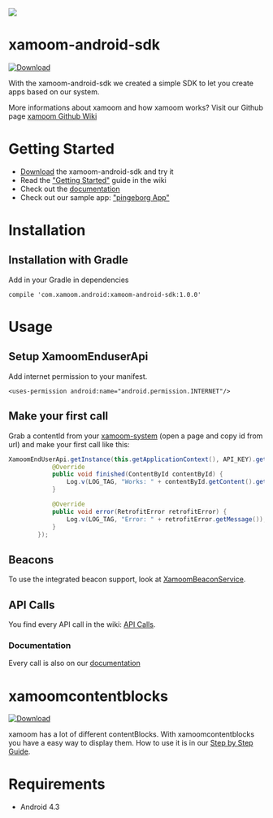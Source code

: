 ![](https://xamoom.com/wp-inhalte/uploads/2015/02/logo-black-claim1.png)

# xamoom-android-sdk
[ ![Download](https://api.bintray.com/packages/xamoom/maven/xamoom-android-sdk/images/download.svg) ](https://bintray.com/xamoom/maven/xamoom-android-sdk/_latestVersion)

With the xamoom-android-sdk we created a simple SDK to let you create apps based on our system.

More informations about xamoom and how xamoom works? Visit our Github page [xamoom Github Wiki](https://github.com/xamoom/xamoom.github.io/wiki)

# Getting Started

* [Download](/xamoom/xamoom-android-sdk/archive/master.zip) the xamoom-android-sdk and try it
* Read the ["Getting Started"](https://github.com/xamoom/xamoom-android-sdk/wiki#getting-started) guide in the wiki
* Check out the [documentation](http://xamoom.github.io/xamoom-android-sdk/docs/com/xamoom/android/XamoomEndUserApi.html)
* Check out our sample app: ["pingeborg App"](https://github.com/xamoom/xamoom-pingeborg-android)

# Installation

## Installation with Gradle

Add in your Gradle in dependencies

    compile 'com.xamoom.android:xamoom-android-sdk:1.0.0'

# Usage

## Setup XamoomEnduserApi

Add internet permission to your manifest.

    <uses-permission android:name="android.permission.INTERNET"/>

## Make your first call

Grab a contentId from your [xamoom-system](https://xamoom.net/) (open a page and copy id from url) and make your first call like this:

```java
XamoomEndUserApi.getInstance(this.getApplicationContext(), API_KEY).getContentbyId(mContentId, false, false, null, true, false, new APICallback<ContentById>() {
            @Override
            public void finished(ContentById contentById) {
                Log.v(LOG_TAG, "Works: " + contentById.getContent().getTitle());
            }

            @Override
            public void error(RetrofitError retrofitError) {
                Log.v(LOG_TAG, "Error: " + retrofitError.getMessage());
            }
        });
```

## Beacons

To use the integrated beacon support, look at [XamoomBeaconService](https://github.com/xamoom/xamoom-android-sdk/wiki/XamoomBeaconService).

## API Calls

You find every API call in the wiki: [API Calls](https://github.com/xamoom/xamoom-android-sdk/wiki/API-Calls).

### Documentation

Every call is also on our [documentation](http://xamoom.github.io/xamoom-android-sdk/docs/com/xamoom/android/XamoomEndUserApi.html)

# xamoomcontentblocks
[ ![Download](https://api.bintray.com/packages/xamoom/maven/xamoomcontentblocks/images/download.svg) ](https://bintray.com/xamoom/maven/xamoomcontentblocks/_latestVersion)

xamoom has a lot of different contentBlocks. With xamoomcontentblocks you have a easy way to display them.
How to use it is in our [Step by Step Guide](https://github.com/xamoom/xamoom-android-sdk/wiki/Step-by-Step:-New-App-with-xamoom-android-sdk).

# Requirements

* Android 4.3
